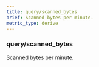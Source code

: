 ```yaml
---
title: query/scanned_bytes
brief: Scanned bytes per minute.
metric_type: derive
---
```

### query/scanned_bytes

Scanned bytes per minute.